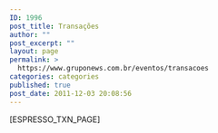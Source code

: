 ```yaml
---
ID: 1996
post_title: Transações
author: ""
post_excerpt: ""
layout: page
permalink: >
  https://www.gruponews.com.br/eventos/transacoes
categories: categories
published: true
post_date: 2011-12-03 20:08:56
---
```

[ESPRESSO_TXN_PAGE]

&nbsp;